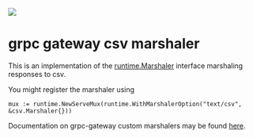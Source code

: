 [![](http://img.shields.io/badge/godoc-reference-5272B4.svg)](https://godoc.org/github.com/matoubidou/grpc-gateway-csv)

# grpc gateway csv marshaler

This is an implementation of the
[runtime.Marshaler](https://godoc.org/github.com/grpc-ecosystem/grpc-gateway/runtime#Marshaler)
interface marshaling responses to csv.

You might register the marshaler using

```
mux := runtime.NewServeMux(runtime.WithMarshalerOption("text/csv", &csv.Marshaler{}))
```

Documentation on grpc-gateway custom marshalers may be found [here](https://github.com/grpc-ecosystem/grpc-gateway/blob/master/docs/_docs/customizingyourgateway.md).